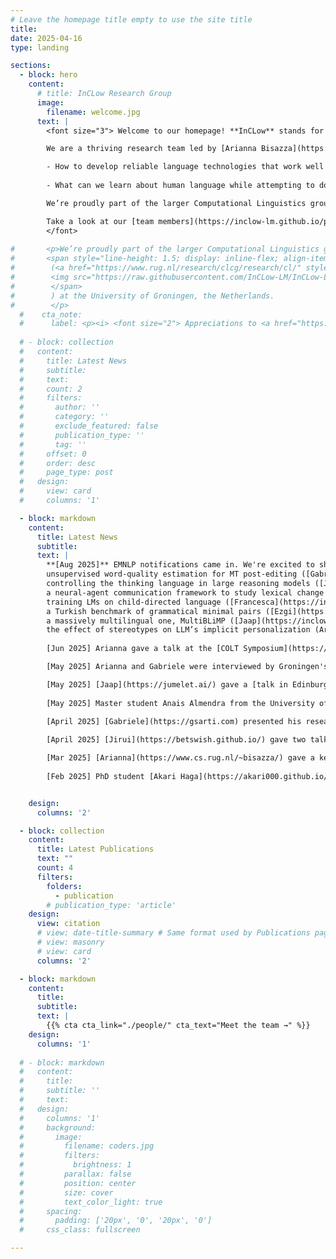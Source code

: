 ```yaml
---
# Leave the homepage title empty to use the site title
title:
date: 2025-04-16
type: landing

sections:
  - block: hero
    content:
      # title: InCLow Research Group
      image:
        filename: welcome.jpg
      text: |
        <font size="3"> Welcome to our homepage! **InCLow** stands for **In**terpretable, **C**ognitively inspired, **Low**-resource Language Models.

        We are a thriving research team led by [Arianna Bisazza](https://inclow-lm.github.io/author/arianna-bisazza/), working at the intersection of natural language processing and (cognitive) linguistics. Our [projects](https://inclow-lm.github.io/projects/) revolve around two key questions:

        - How to develop reliable language technologies that work well for a large variety of languages?
        
        - What can we learn about human language while attempting to do that?

        We’re proudly part of the larger Computational Linguistics group (<a href="https://www.rug.nl/research/clcg/research/cl">GroNLP</a>) at the University of Groningen, the Netherlands.

        Take a look at our [team members](https://inclow-lm.github.io/people/), [publications](https://inclow-lm.github.io/publication/), and [reading group](https://inclow-lm.github.io/reading-group/) agenda!
        </font>
 
#       <p>We’re proudly part of the larger Computational Linguistics group
#       <span style="line-height: 1.5; display: inline-flex; align-items: center;">
#        (<a href="https://www.rug.nl/research/clcg/research/cl/" style="height: 1em; vertical-align: middle; margin-right: 0.3em;">GroNLP </a>
#        <img src="https://raw.githubusercontent.com/InCLow-LM/InCLow-LM.github.io/refs/heads/main/assets/media/gronlp.png" alt="GroNLP logo" style="height: 1em; vertical-align: middle; margin-right: 0.3em;">
#        </span>
#        ) at the University of Groningen, the Netherlands.
#        </p>
  #    cta_note:
  #      label: <p><i> <font size="2"> Appreciations to <a href="https://www.linkedin.com/in/maria-pilar-uribe-silva"> Maria Pilar Uribe-Silva </a> for the wonderful team photograph! </font> </i></p>
        
  # - block: collection
  #   content:
  #     title: Latest News
  #     subtitle:
  #     text:
  #     count: 2
  #     filters:
  #       author: ''
  #       category: ''
  #       exclude_featured: false
  #       publication_type: ''
  #       tag: ''
  #     offset: 0
  #     order: desc
  #     page_type: post
  #   design:
  #     view: card
  #     columns: '1'

  - block: markdown
    content:
      title: Latest News
      subtitle:
      text: |
        **[Aug 2025]** EMNLP notifications came in. We're excited to share that InClow will bring 4 Main, 2 Findings and 2 TACL papers to Suzhou! Our paper topics in brief:
        unsupervised word-quality estimation for MT post-editing ([Gabriele](https://inclow-lm.github.io/author/gabriele-sarti)),
        controlling the thinking language in large reasoning models ([Jirui](https://inclow-lm.github.io/author/jirui-qi)),
        a neural-agent communication framework to study lexical change ([Yuqing](https://inclow-lm.github.io/author/yuqing-zhang)),
        training LMs on child-directed language ([Francesca](https://inclow-lm.github.io/author/francesca-padovani)),
        a Turkish benchmark of grammatical minimal pairs ([Ezgi](https://inclow-lm.github.io/author/ezgi-basar)) &
        a massively multilingual one, MultiBLiMP ([Jaap](https://inclow-lm.github.io/author/jaap-jumelet/)),
        the effect of stereotypes on LLM’s implicit personalization (Arianna, paper led by [Vera Neplenbroek](https://veranep.github.io)).
    
        [Jun 2025] Arianna gave a talk at the [COLT Symposium](https://www.upf.edu/web/colt/symposium), organized by Gemma Boleda and Marco Baroni at UPF, Barcelona. This was followed by a round-table on the convergence (or lack thereof) between findings coming from the fields of experimental and theoretical linguistics, neuroscience and the study of large language models.

        [May 2025] Arianna and Gabriele were interviewed by Groningen's Oog Radio station. The questions covered (of course) AI, but also the GroNLP group, what makes this research field so exciting (and a bit crazy nowadays!)... and a bit of music :) Recording available here: [HappyHourFM](https://www.youtube.com/watch?v=-PuOK5SYp4c).

        [May 2025] [Jaap](https://jumelet.ai/) gave a [talk in Edinburgh](https://informatics.ed.ac.uk/ilcc/news-events/seminars-2025/friday-2nd-may-at-11am-jaap-jumelet) on [MultiBLiMP: A Multilingual Benchmark of Linguistic Minimal Pairs](https://arxiv.org/abs/2504.02768).
        
        [May 2025] Master student Anais Almendra from the University of Chile joined us for a 3-month visit. She works on morphological analysis of the endangered language Madupungun.

        [April 2025] [Gabriele](https://gsarti.com) presented his research on [word-level quality estimation for post-editing](https://arxiv.org/abs/2503.03044) and [context](https://openreview.net/forum?id=XTHfNGI3zT) [attribution](https://aclanthology.org/2024.emnlp-main.347/) for language models at the [Multilinguality and Language Technology group of DFKI Saarland](https://www.dfki.de/en/web/research/research-departments/multilinguality-and-language-technology) and the [DEEL](https://www.irt-saintexupery.com/deel-le-programme-en-intelligence-artificielle-robuste-et-explicable-entre-dans-sa-phase-2/)/[FOR](https://www.irt-saintexupery.com/for-program/) teams at [IRT Saint-Éxupery](https://www.irt-saintexupery.com/).
        
        [April 2025] [Jirui](https://betswish.github.io/) gave two talks at [KPN](https://www.kpn.com/algemeen/english) and [University of Amsterdam](https://www.uva.nl/en) on three topics on Retrieval Augmented Generation ([MIRAGE](https://aclanthology.org/2024.emnlp-main.347/), [likelihood gauges answer accuracy](https://aclanthology.org/2025.naacl-long.78/), and [Consistency in Multilingual Context Utilization](https://arxiv.org/abs/2504.00597))

        [Mar 2025] [Arianna](https://www.cs.rug.nl/~bisazza/) gave a keynote talk at [NoDaLiDa/Baltic-HLT 2025](https://sites.google.com/view/nodalida-bhlt2025/keynote-speakers), titled "Not all Language Models need to be Large: Studying Language Evolution and Acquisition with Modern Neural Networks".
        
        [Feb 2025] PhD student [Akari Haga](https://akari000.github.io/about/) from NAIST, Japan, joined us for a 6-month visit. She works on BabyLM-style models for Japanese.


    design:
      columns: '2'

  - block: collection
    content:
      title: Latest Publications
      text: ""
      count: 4
      filters:
        folders:
          - publication
        # publication_type: 'article'
    design:
      view: citation
      # view: date-title-summary # Same format used by Publications page
      # view: masonry
      # view: card
      columns: '2'

  - block: markdown
    content:
      title:
      subtitle:
      text: |
        {{% cta cta_link="./people/" cta_text="Meet the team →" %}}
    design:
      columns: '1'
  
  # - block: markdown
  #   content:
  #     title:
  #     subtitle: ''
  #     text:
  #   design:
  #     columns: '1'
  #     background:
  #       image: 
  #         filename: coders.jpg
  #         filters:
  #           brightness: 1
  #         parallax: false
  #         position: center
  #         size: cover
  #         text_color_light: true
  #     spacing:
  #       padding: ['20px', '0', '20px', '0']
  #     css_class: fullscreen

---
```

